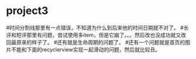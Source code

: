 # project3
#时间分割线那里有一点错误，不知道为什么到后来他的时间日期就不对了。
#长评和短评那里有问题，尝试使用多item，但是它崩了。。。然后改也没成功就又改回最原来的样子了。
#还有就是生命周期的问题了。
#还有一个问题就是首页的图片不能和下面的recyclerview实现一起滑动的问题，然后就比较丑。
